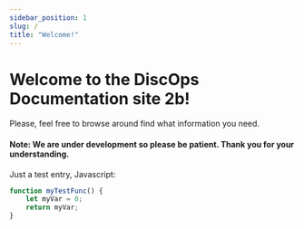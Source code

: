 ```yaml
---
sidebar_position: 1
slug: /
title: "Welcome!"
---
```


# Welcome to the DiscOps Documentation site 2b!

Please, feel free to browse around find what information you need.

#### Note: We are under development so please be patient. Thank you for your understanding.

Just a test entry, Javascript:

```Javascript
function myTestFunc() {
    let myVar = 0;
    return myVar;
}
```
